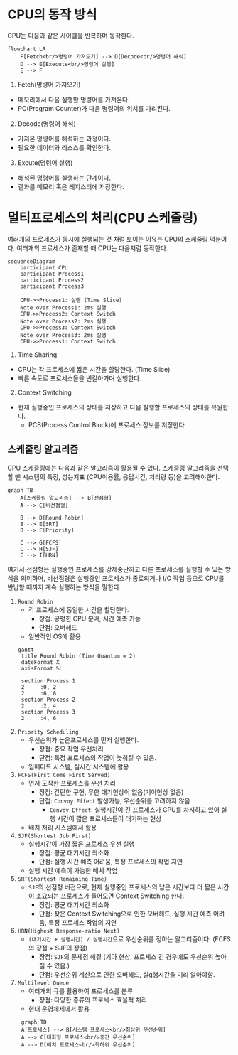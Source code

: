 # CPU의 동작 방식

CPU는 다음과 같은 사이클을 반복하며 동작한다.

```mermaid
flowchart LR
    F[Fetch<br/>명령어 가져오기] --> D[Decode<br/>명령어 해석]
    D --> E[Execute<br/>명령어 실행]
    E --> F
```

1. Fetch(명령어 가져오기)
- 메모리에서 다음 실행할 명령어를 가져온다.
- PC(Program Counter)가 다음 명령어의 위치를 가리킨다.
2. Decode(명령어 해석)
- 가져온 명령어를 해석하는 과정이다.
- 필요한 데이터와 리소스를 확인한다.
3. Excute(명령어 실행)
- 해석된 명령어를 실행하는 단계이다.
- 결과를 메모리 혹은 레지스터에 저장한다.

# 멀티프로세스의 처리(CPU 스케줄링)

여러개의 프로세스가 동시에 실행되는 것 처럼 보이는 이유는 CPU의 스케줄링 덕분이다. 여러개의 프로세스가 존재할 때 CPU는 다음처럼 동작한다.

```mermaid
sequenceDiagram
    participant CPU
    participant Process1
    participant Process2
    participant Process3
    
    CPU->>Process1: 실행 (Time Slice)
    Note over Process1: 2ms 실행
    CPU->>Process2: Context Switch
    Note over Process2: 2ms 실행
    CPU->>Process3: Context Switch
    Note over Process3: 2ms 실행
    CPU->>Process1: Context Switch
```

1. Time Sharing
- CPU는 각 프로세스에 짧은 시간을 할당한다. (Time Slice)
- 빠른 속도로 프로세스들을 번갈아가며 실행한다.
2. Context Switching
- 현재 실행중인 프로세스의 상태를 저장하고 다음 실행할 프로세스의 상태를 복원한다.
  - PCB(Process Control Block)에 프로세스 정보를 저장한다.

## 스케줄링 알고리즘

CPU 스케줄링에는 다음과 같은 알고리즘이 활용될 수 있다. 스케줄링 알고리즘을 선택할 땐 시스템의 특징, 성능지표 (CPU이용률, 응답시간, 처리량 등)을 고려해야한다.

```mermaid
graph TB
    A[스케줄링 알고리즘] --> B[선점형]
    A --> C[비선점형]
    
    B --> D[Round Robin]
    B --> E[SRT]
    B --> F[Priority]
    
    C --> G[FCFS]
    C --> H[SJF]
    C --> I[HRN]
```

여기서 선점형은 실행중인 프로세스를 강제중단하고 다른 프로세스를 실행할 수 있는 방식을 의미하며,
비선점형은 실행중인 프로세스가 종료되거나 I/O 작업 등으로 CPU를 반납할 때까지 계속 실행하는 방식을 말한다.

1. `Round Robin`
   - 각 프로세스에 동일한 시간을 할당한다.
     - 장점: 공평한 CPU 분배, 시간 예측 가능
     - 단점: 오버헤드
   - 일반적인 OS에 활용
   ```mermaid
   gantt
    title Round Robin (Time Quantum = 2)
    dateFormat X
    axisFormat %L
    
    section Process 1
    2     :0, 2
    2     :6, 8
    section Process 2
    2     :2, 4
    section Process 3
    2     :4, 6 
   ```
2. `Priority Scheduling`
   - 우선순위가 높은프로세스를 먼저 실행한다.
     - 장점: 중요 작업 우선처리
     - 단점: 특정 프로세스의 작업이 늦춰질 수 있음.
   - 임베디드 시스템, 실시간 시스템에 활용
3. `FCFS(First Come First Served)`
   - 먼저 도착한 프로세스를 우선 처리
     - 장점: 간단한 구현, 무한 대기현상이 없음(기아현상 없음)
     - 단점: `Convoy Effect` 발생가능, 우선순위를 고려하지 않음
       - `Convoy Effect`: 실행시간이 긴 프로세스가 CPU를 차지하고 있어 실행 시간이 짧은 프로세스들이 대기하는 현상
   - 배치 처리 시스템에서 활용
4. `SJF(Shortest Job First)`
   - 실행시간이 가장 짧은 프로세스 우선 실행
     - 장점: 평균 대기시간 최소화
     - 단점: 실행 시간 예측 어려움, 특정 프로세스의 작업 지연
   - 실행 시간 예측이 가능한 배치 작업
5. `SRT(Shortest Remaining Time)`
   - `SJF`의 선점형 버전으로, 현재 실행중인 프로세스의 남은 시간보다 더 짧은 시간이 소요되는 프로세스가 들어오면 Context Switching 한다.
     - 장점: 평균 대기시간 최소화
     - 단점: 잦은 Context Switching으로 인한 오버헤드, 실행 시간 예측 어려움, 특정 프로세스 작업의 지연
6. `HRN(Highest Response-ratio Next)`
   - `(대기시간 + 실행시간) / 실행시간`으로 우선순위를 정하는 알고리즘이다. (FCFS의 장점 + SJF의 장점)
     - 장점: `SJF`의 문제점 해결 (기아 현상, 프로세스 긴 경우에도 우선순위 높아질 수 있음.)
     - 단점: 우선순위 계산으로 인한 오버헤드, 실g행시간을 미리 알아야함.
6. `Multilevel Queue`
   - 여러개의 큐를 활용하여 프로세스를 분류
     - 장점: 다양한 종류의 프로세스 효율적 처리
   - 현대 운영체제에서 활용
   ```mermaid
    graph TD
    A[프로세스] --> B[시스템 프로세스<br/>최상위 우선순위]
    A --> C[대화형 프로세스<br/>중간 우선순위]
    A --> D[배치 프로세스<br/>최하위 우선순위]
    ```
